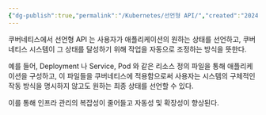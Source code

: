 ```yaml
---
{"dg-publish":true,"permalink":"/Kubernetes/선언형 API/","created":"2024-04-05T14:07:23.000+09:00","updated":"2024-05-11T11:38:28.144+09:00"}
---
```


쿠버네티스에서 선언형 API 는 사용자가 애플리케이션의 원하는 상태를 선언하고, 쿠버네티스 시스템이 그 상태를 달성하기 위해 작업을 자동으로 조정하는 방식을 뜻한다.

예를 들어, Deployment 나 Service, Pod 와 같은 리소스 정의 파일을 통해 애플리케이션을 구성하고, 이 파일들을 쿠버네티스에 적용함으로써 사용자는 시스템의 구체적인 작동 방식을 명시하지 않고도 원하는 최종 상태를 선언할 수 있다.

이를 통해 인프라 관리의 복잡성이 줄어들고 자동성 및 확장성이 향상된다.
